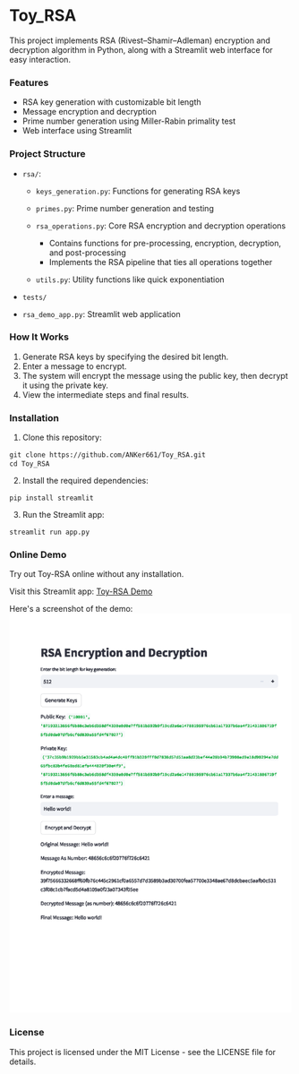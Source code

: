 # Toy_RSA

This project implements RSA (Rivest–Shamir–Adleman) encryption and decryption algorithm in Python, along with a Streamlit web interface for easy interaction.

### Features

- RSA key generation with customizable bit length
- Message encryption and decryption
- Prime number generation using Miller-Rabin primality test
- Web interface using Streamlit

### Project Structure

- `rsa/`:
  
  - `keys_generation.py`: Functions for generating RSA keys
  - `primes.py`: Prime number generation and testing
  - `rsa_operations.py`: Core RSA encryption and decryption operations
  
    - Contains functions for pre-processing, encryption, decryption, and post-processing
    - Implements the RSA pipeline that ties all operations together
  - `utils.py`: Utility functions like quick exponentiation
- `tests/`
- `rsa_demo_app.py`: Streamlit web application


### How It Works

1. Generate RSA keys by specifying the desired bit length.
2. Enter a message to encrypt.
3. The system will encrypt the message using the public key, then decrypt it using the private key.
4. View the intermediate steps and final results.


### Installation

1. Clone this repository:
```
git clone https://github.com/ANKer661/Toy_RSA.git
cd Toy_RSA
```

2. Install the required dependencies:
```
pip install streamlit
```

3. Run the Streamlit app:
```
streamlit run app.py
```


### Online Demo

Try out Toy-RSA online without any installation. 

Visit this Streamlit app: [Toy-RSA Demo](https://anker661-toy-rsa-rsa-demo-app-isyesw.streamlit.app/)

Here's a screenshot of the demo:
![Demo Screenshot](images/demo_screenshot.png)

### License
This project is licensed under the MIT License - see the LICENSE file for details.